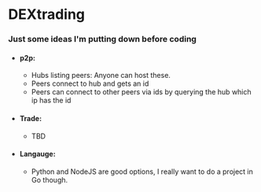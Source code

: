 # DEXtrading
### Just some ideas I'm putting down before coding

* #### p2p:
  * Hubs listing peers: Anyone can host these.
  * Peers connect to hub and gets an id
  * Peers can connect to other peers via ids by querying the hub which ip has the id

* #### Trade:
  * TBD
  
  
* #### Langauge:
  * Python and NodeJS are good options, I really want to do a project in Go though.
